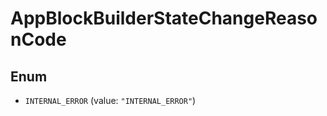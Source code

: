

# AppBlockBuilderStateChangeReasonCode

## Enum


* `INTERNAL_ERROR` (value: `"INTERNAL_ERROR"`)



